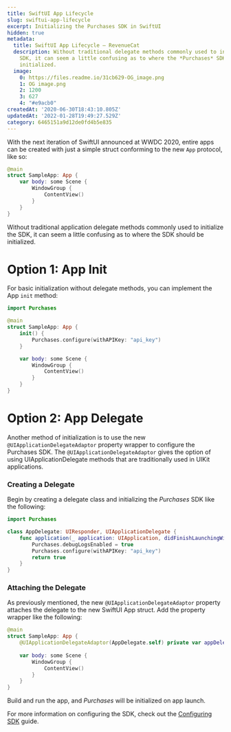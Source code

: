 ```yaml
---
title: SwiftUI App Lifecycle
slug: swiftui-app-lifecycle
excerpt: Initializing the Purchases SDK in SwiftUI
hidden: true
metadata:
  title: SwiftUI App Lifecycle – RevenueCat
  description: Without traditional delegate methods commonly used to initialize the
    SDK, it can seem a little confusing as to where the *Purchases* SDK should be
    initialized.
  image:
    0: https://files.readme.io/31cb629-OG_image.png
    1: OG image.png
    2: 1200
    3: 627
    4: "#e9acb0"
createdAt: '2020-06-30T18:43:10.805Z'
updatedAt: '2022-01-28T19:49:27.529Z'
category: 6465151a9d12de0fd4b5e835
---
```

With the next iteration of SwiftUI announced at WWDC 2020, entire apps can be created with just a simple struct conforming to the new `App` protocol, like so:

```swift
@main
struct SampleApp: App {    
    var body: some Scene {
        WindowGroup {
            ContentView()
        }
    }
}
```

Without traditional application delegate methods commonly used to initialize the SDK, it can seem a little confusing as to where the SDK should be initialized.

# Option 1: App Init

For basic initialization without delegate methods, you can implement the App `init` method:

```swift
import Purchases

@main
struct SampleApp: App {
    init() {
        Purchases.configure(withAPIKey: "api_key")
    }

    var body: some Scene {
        WindowGroup {
            ContentView()
        }
    }
}
```

# Option 2: App Delegate

Another method of initialization is to use the new `@UIApplicationDelegateAdaptor` property wrapper to configure the Purchases SDK. The `@UIApplicationDelegateAdaptor` gives the option of using UIApplicationDelegate methods that are traditionally used in UIKit applications.

### Creating a Delegate

Begin by creating a delegate class and initializing the *Purchases* SDK like the following:

```swift
import Purchases

class AppDelegate: UIResponder, UIApplicationDelegate {
    func application(_ application: UIApplication, didFinishLaunchingWithOptions launchOptions: [UIApplication.LaunchOptionsKey : Any]? = nil) -> Bool {
        Purchases.debugLogsEnabled = true
        Purchases.configure(withAPIKey: "api_key")
        return true
    }
}
```

### Attaching the Delegate

As previously mentioned, the new `@UIApplicationDelegateAdaptor` property attaches the delegate to the new SwiftUI App struct. Add the property wrapper like the following:

```swift
@main
struct SampleApp: App {
    @UIApplicationDelegateAdaptor(AppDelegate.self) private var appDelegate
    
    var body: some Scene {
        WindowGroup {
            ContentView()
        }
    }
}
```

Build and run the app, and *Purchases* will be initialized on app launch.

For more information on configuring the SDK, check out the [Configuring SDK](https://docs.revenuecat.com/docs/configuring-sdk) guide.
